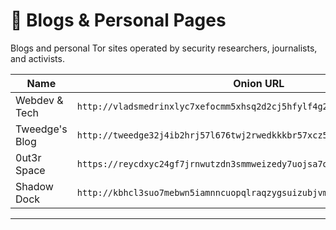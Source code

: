 # 📝 Blogs & Personal Pages

Blogs and personal Tor sites operated by security researchers, journalists, and activists.

| Name               | Onion URL                                      |
|--------------------|------------------------------------------------|
| Webdev & Tech | `http://vladsmedrinxlyc7xefocmm5xhsq2d2cj5hfylf4g2xpr2q3fil37jad.onion/` |
| Tweedge's Blog | `http://tweedge32j4ib2hrj57l676twj2rwedkkkbr57xcz5z73vpkolws6vid.onion/` |
| 0ut3r Space | `https://reycdxyc24gf7jrnwutzdn3smmweizedy7uojsa7ols6sflwu25ijoyd.onion/` |
| Shadow Dock | `http://kbhcl3suo7mebwn5iamnncuopqlraqzygsuizubjvmtyiepe7j4xvlad.onion/` |

---
